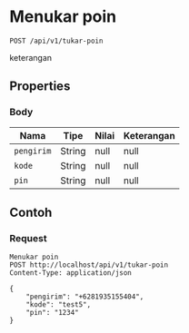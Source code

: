 # Menukar poin
```http
POST /api/v1/tukar-poin
```
keterangan
## Properties
### Body
Nama | Tipe | Nilai | Keterangan
--- | --- | --- | ---
<code>pengirim</code> | String | null | null
<code>kode</code> | String | null | null
<code>pin</code> | String | null | null

## Contoh

### Request
```http
Menukar poin
POST http://localhost/api/v1/tukar-poin
Content-Type: application/json

{
    "pengirim": "+6281935155404",
    "kode": "test5",
    "pin": "1234"
}
```
